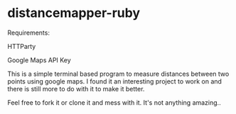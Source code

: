 # distancemapper-ruby

Requirements: 

HTTParty

Google Maps API Key

This is a simple terminal based program to measure distances between two points using google maps. I found it an interesting project to work on and there is still more to do with it to make it better. 

Feel free to fork it or clone it and mess with it. It's not anything amazing.. 
